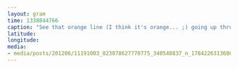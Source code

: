 ```yaml
---
layout: gram
time: 1338844766
caption: "See that orange line (I think it's orange... ;) going up thru BC, Yukon, and into Alaska? That's our route."
latitude: 
longitude: 
media:
- media/posts/201206/11191003_823078627770775_340548837_n_17842263136000351.jpg
---
```


